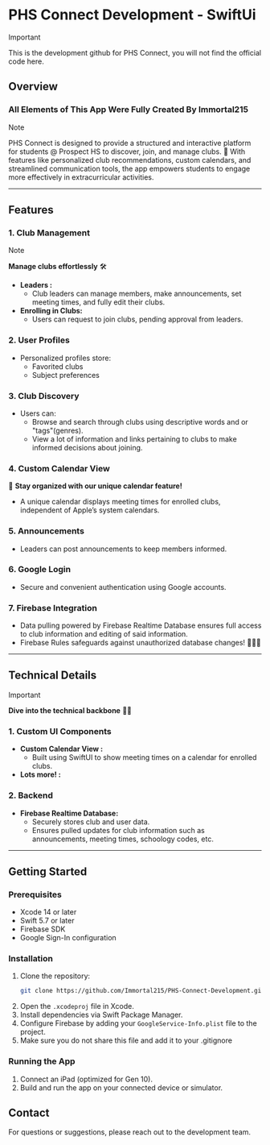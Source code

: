 # PHS Connect Development - SwiftUi

> [!IMPORTANT]
> This is the development github for PHS Connect, you will not find the official code here. 
## Overview
### All Elements of This App Were Fully Created By Immortal215
> [!NOTE]
> PHS Connect is designed to provide a structured and interactive platform for students @ Prospect HS to discover, join, and manage clubs. 🎉 With features like personalized club recommendations, custom calendars, and streamlined communication tools, the app empowers students to engage more effectively in extracurricular activities.

---

## Features

### 1. **Club Management**

> [!NOTE]
>  **Manage clubs effortlessly** 🛠️

- **Leaders :**
  - Club leaders can manage members, make announcements, set meeting times, and fully edit their clubs.
- **Enrolling in Clubs:**
  - Users can request to join clubs, pending approval from leaders.

### 2. **User Profiles**

- Personalized profiles store:
  - Favorited clubs
  - Subject preferences

### 3. **Club Discovery**

- Users can:
  - Browse and search through clubs using descriptive words and or "tags"(genres). 
  - View a lot of information and links pertaining to clubs to make informed decisions about joining.

### 4. **Custom Calendar View** 

 📅 **Stay organized with our unique calendar feature!**

- A unique calendar displays meeting times for enrolled clubs, independent of Apple’s system calendars.

### 5. **Announcements**

- Leaders can post announcements to keep members informed.

### 6. **Google Login**

- Secure and convenient authentication using Google accounts.

### 7. **Firebase Integration**

- Data pulling powered by Firebase Realtime Database ensures full access to club information and editing of said information. 
- Firebase Rules safeguards against unauthorized database changes! 👾👾👾
---

## Technical Details

> [!IMPORTANT]
>  **Dive into the technical backbone** 🧑‍💻

### 1. **Custom UI Components**

- **Custom Calendar View :**
  - Built using SwiftUI to show meeting times on a calendar for enrolled clubs.
- **Lots more! :**

### 2. **Backend**

- **Firebase Realtime Database:**
  - Securely stores club and user data.
  - Ensures pulled updates for club information such as announcements, meeting times, schoology codes, etc. 
---

## Getting Started

### Prerequisites

- Xcode 14 or later
- Swift 5.7 or later
- Firebase SDK
- Google Sign-In configuration

### Installation

1. Clone the repository:
   ```bash
   git clone https://github.com/Immortal215/PHS-Connect-Development.git
   ```
2. Open the `.xcodeproj` file in Xcode.
3. Install dependencies via Swift Package Manager.
4. Configure Firebase by adding your `GoogleService-Info.plist` file to the project.
5. Make sure you do not share this file and add it to your .gitignore

### Running the App

1. Connect an iPad (optimized for Gen 10).
2. Build and run the app on your connected device or simulator.

## Contact

For questions or suggestions, please reach out to the development team.

